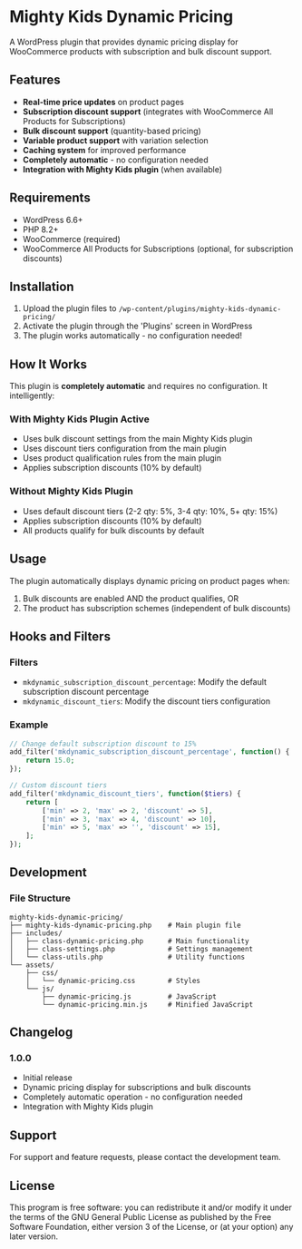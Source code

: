 # Mighty Kids Dynamic Pricing

A WordPress plugin that provides dynamic pricing display for WooCommerce products with subscription and bulk discount support.

## Features

- **Real-time price updates** on product pages
- **Subscription discount support** (integrates with WooCommerce All Products for Subscriptions)
- **Bulk discount support** (quantity-based pricing)
- **Variable product support** with variation selection
- **Caching system** for improved performance
- **Completely automatic** - no configuration needed
- **Integration with Mighty Kids plugin** (when available)

## Requirements

- WordPress 6.6+
- PHP 8.2+
- WooCommerce (required)
- WooCommerce All Products for Subscriptions (optional, for subscription discounts)

## Installation

1. Upload the plugin files to `/wp-content/plugins/mighty-kids-dynamic-pricing/`
2. Activate the plugin through the 'Plugins' screen in WordPress
3. The plugin works automatically - no configuration needed!

## How It Works

This plugin is **completely automatic** and requires no configuration. It intelligently:

### With Mighty Kids Plugin Active
- Uses bulk discount settings from the main Mighty Kids plugin
- Uses discount tiers configuration from the main plugin
- Uses product qualification rules from the main plugin
- Applies subscription discounts (10% by default)

### Without Mighty Kids Plugin
- Uses default discount tiers (2-2 qty: 5%, 3-4 qty: 10%, 5+ qty: 15%)
- Applies subscription discounts (10% by default)
- All products qualify for bulk discounts by default

## Usage

The plugin automatically displays dynamic pricing on product pages when:

1. Bulk discounts are enabled AND the product qualifies, OR
2. The product has subscription schemes (independent of bulk discounts)

## Hooks and Filters

### Filters

- `mkdynamic_subscription_discount_percentage`: Modify the default subscription discount percentage
- `mkdynamic_discount_tiers`: Modify the discount tiers configuration

### Example

```php
// Change default subscription discount to 15%
add_filter('mkdynamic_subscription_discount_percentage', function() {
    return 15.0;
});

// Custom discount tiers
add_filter('mkdynamic_discount_tiers', function($tiers) {
    return [
        ['min' => 2, 'max' => 2, 'discount' => 5],
        ['min' => 3, 'max' => 4, 'discount' => 10],
        ['min' => 5, 'max' => '', 'discount' => 15],
    ];
});
```

## Development

### File Structure

```
mighty-kids-dynamic-pricing/
├── mighty-kids-dynamic-pricing.php    # Main plugin file
├── includes/
│   ├── class-dynamic-pricing.php      # Main functionality
│   ├── class-settings.php             # Settings management
│   └── class-utils.php                # Utility functions
└── assets/
    ├── css/
    │   └── dynamic-pricing.css        # Styles
    └── js/
        ├── dynamic-pricing.js         # JavaScript
        └── dynamic-pricing.min.js     # Minified JavaScript
```

## Changelog

### 1.0.0

- Initial release
- Dynamic pricing display for subscriptions and bulk discounts
- Completely automatic operation - no configuration needed
- Integration with Mighty Kids plugin

## Support

For support and feature requests, please contact the development team.

## License

This program is free software: you can redistribute it and/or modify it under the terms of the GNU General Public License as published by the Free Software Foundation, either version 3 of the License, or (at your option) any later version.
